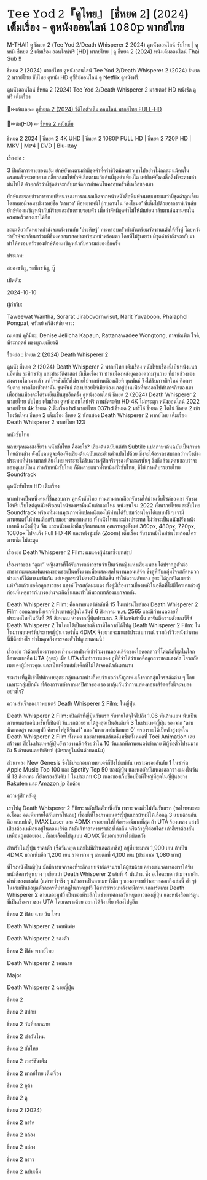 # 𝚃𝚎𝚎 𝚈𝚘𝚍 𝟸『ดูไทย』 [ธี่หยด 𝟸] (𝟸𝟶𝟸𝟺) เต็มเรื่อง - ดูหนังออนไลน์ 𝟷𝟶𝟾𝟶𝚙 พากย์ไทย

M-THAI] ดู ธี่หยด 2 (Tee Yod 2/Death Whisperer 2 2024) ดูหนังออนไลน์ ซับไทย | ดูหนัง ธี่หยด 2 เต็มเรื่อง ออนไลน์ฟรี [HD] พากย์ไทย | ดู ธี่หยด 2 (2024) หนังเต็มออนไลน์ Thai Sub !!

ธี่หยด 2 (2024) พากย์ไทย ดูหนังออนไลน์ Tee Yod 2/Death Whisperer 2 (2024) ธี่หยด 2 พากย์ไทย ซับไทย ดูหนัง HD ดูซีรีย์ออนไลน์ ดู Netflix ดูหนังฟรี.

ดูหนังออนไลน์ ธี่หยด 2 (2024) Tee Yod 2/Death Whisperer 2 มาสเตอร์ HD หนังชัด ดูฟรี เต็มเรื่อง


🔗⏩เล่นเลย☞ [ดูธี่หยด 2 (2024) วีดีโอตัวเต็ม ออนไลน์ พากย์ไทย FULL-HD](https://t.co/tM5rX77Vt2)

🔗⏩ชม(HD) ☞ [ธี่หยด 2  หนังเต็ม](https://t.co/tM5rX77Vt2)


ธี่หยด 2 2024 | ธี่หยด 2 4K UℍD | ธี่หยด 2 1080ℙ FULL HD | ธี่หยด 2 720ℙ HD | MKV | Mℙ4 | DVD | Blu-ℝay


เรื่องย่อ :

3 ปีหลังการตายของแย้ม ยักษ์ยังคงตามล่าผีชุดดําที่คร่าชีวิตน้องสาวเขาไปอย่างไม่ลดละ แม้คนในครอบครัวจะพยายามเกลี้ยกล่อมให้ยักษ์เลิกตามแก้แค้นผีชุดดําเพียงใด แต่ยักษ์ยังคงดื้อดึงที่จะตามล่ามันให้ได้ ด้วยกลัวว่าผีชุดดำจะกลับมาจัดการกับคนในครอบครัวที่เหลือของเขา

ยักษ์แกะรอยข่าวการตายปริศนาของทารกแรกเกิดจากหน้าหนังสือพิมพ์จนพบเบาะแสว่าผีชุดดำถูกเลี้ยงโดยหมอผีจอมขมังเวทย์ชื่อ ‘ตาพวง’ ที่อพยพหนีไปกบดานใน ‘ดงโขมด’ ที่เต็มไปด้วยอาถรรพ์เร้นลับ ยักษ์ต้องเผชิญหน้ากับผีร้ายและอันตรายรอบตัว เพื่อกำจัดผีชุดดำไม่ให้มันย้อนกลับมาเล่นงานคนในครอบครัวของเขาได้อีก

ขณะเดียวกันหยาดกำลังจะแต่งงานกับ ‘ประดิษฐ์’ ทางครอบครัวกำลังเตรียมจัดงานแต่งให้ทั้งคู่ โดยหวังว่ายักษ์จะกลับมาร่วมพิธีมงคลสมรสอย่างพร้อมหน้าพร้อมตา โดยที่ไม่รู้เลยว่า ผีชุดดำกำลังจะกลับมาทำให้ครอบครัวของยักษ์ต้องเผชิญหน้ากับความสยองอีกครั้ง


ประเภท:

สยองขวัญ, ระทึกขวัญ, บู๊

เปิดตัว:

2024-10-10

ผู้กำกับ:

Taweewat Wantha, Sorarat Jirabovornwisut, Narit Yuvaboon, Phalaphol Pongpat, ศรัณย์ ศรีสิงห์ชัย
ดาว:

ณเดชน์ คูกิมิยะ, Denise Jelilcha Kapaun, Rattanawadee Wongtong, กาจบัณฑิต ใจดี, พีระกฤตย์ พชรบุณยเกียรติ

รื่องย่อ : ธี่หยด 2 (2024) Death Whisperer 2


ดูหนัง ธี่หยด 2 (2024) Death Whisperer 2 พากย์ไทย เต็มเรื่อง หนังไทยเรื่องนี้เป็นหนังแนวแอ็คชั่น ระทึกขวัญ และประวัติศาสตร์ มีเนื้อเรื่องว่า บ้านเมืองหลังยุคของความวุ่นวาย ที่ผ่านช่วงของสงครามโลกมาแล้ว แต่โจรชั่วก็ยังไม่หายไปจากบ้านเมืองเสียที ขุนพันธ์ จึงได้รับภาจกิจใหม่ คือการ จับตาย พวกโชรขั่วเท่านั้น ขุนพันธ์ ต้องปล่อยให้เมียท้องแกอยู่บ้านเพือที่จะออกไปทำภารกิจของเขา เพื่อบ้านเมืองจะได้ร่มเย็นเป็นสุขอีกครั้ง ดูหนังออนไลน์ ธี่หยด 2 (2024) Death Whisperer 2 พากย์ไทย ซับไทย เต็มเรื่อง ดูหนังออนไลน์ฟรี ภาพชัดระดับ HD 4K ไม่กระตุก หนังออนไลน์ 2022 พากย์ไทย 4k ธี่หยด 2เต็มเรื่อง hd พากย์ไทย 037hd ธี่หยด 2 มาริโอ้ ธี่หยด 2 โตโน่ ธี่หยด 2 เข้าโรงวันไหน ธี่หยด 2 เต็มเรื่อง ธี่หยด 2 นักแสดง Death Whisperer 2 พากย์ไทย เต็มเรื่อง Death Whisperer 2 พากย์ไทย 123


หนังซับไทย

หลายๆคนคงสงสัยว่า หนังซับไทย คืออะไร? เสียงต้นฉบับแต่ทำ Subtile แปลภาษาต้นฉบับเป็นภาษาไทยด้านล่าง ดังนั้นคนดูจะต้องฟังเสียงต้นฉบับและอ่านคำแปลไปด้วย ซึ่งจะได้อรรถรสมากกว่าหนังต่างประเทศที่นำมาพากย์เสียงไทยเพราะจะได้รับความรู้สึกจริงๆของตัวละครนั้นๆ ซึ่งก็แล้วแต่คนชอบว่าจะชอบดูแบบไหน สำหรับหนังซับไทย ก็มีหลายแนวทั้งหนังฝรั่งซับไทย, ซีรี่ย์เกาหลีบรรยายไทย Soundtrack


ดูหนังซับไทย HD เต็มเรื่อง

หากท่านเป็นหนึ่งคนที่ชื่นชอบการ ดูหนังซับไทย ท่านสามารถเลือกรับชมได้ผ่านเว็บไซต์ของเขา  รับชมได้ฟรี เว็บไซต์ดูหนังฟรีออนไลน์ของเรามีหนังเก่าและใหม่ หนังชนโรง 2022 ทั้งพากย์ไทยและซับไทย Soundtrack พร้อมทีมงานคุณภาพที่แปลหนังเองให้ท่านได้รับชมก่อนใครได้แบบฟรี ๆ เรามีภาพยนตร์ให้ท่านเลือกรับชมอย่างหลากหลาย ทั้งหนังไทยและต่างประเทศ ไม่ว่าจะเป็นหนังฝรั่ง หนังเกาหลี หนังญี่ปุ่น จีน และหนังเอเชียอื่นๆอีกมากมาย คุณภาพสูงตั้งแต่ 360px, 480px, 720px, 1080px ไปจนถึง Full HD 4K และหนังซูมชัด (Zoom) เต็มเรื่อง รับชมหนังใหม่ชนโรงก่อนใคร ภาพชัด ไม่สะดุด


เรื่องย่อ Death Whisperer 2 Film:  ผมแดงผู้นำมาซึ่งบทสรุป

เรื่องราวของ “อูตะ” หญิงสาวที่ได้รับการกล่าวขานว่าเป็นเจ้าหญิงแห่งเสียงเพลง ได้ปรากฏตัวต่อสาธารณะและแฟนเพลงของเธอเป็นครั้งแรกเพื่อแสดงสดในงานคอนเสิร์ต ซึ่งลูฟี่กับกลุ่มโจรสลัดหมวกฟางเองก็ได้มาชมเช่นกัน แต่เหตุการณ์ไม่คาดฝันก็เกิดขึ้น ทำให้ความลับของ อูตะ ได้ถูกเปิดเผยว่าแท้จริงแล้วเธอคือลูกสาวของ แชงค์ โจรสลัดผมแดง ทั้งคู่มีเรื่องราวเบื้องหลังในอดีตที่ไม่มีใครเคยล่วงรู้ ก่อนที่เหตุการณ์บางอย่างจะเกิดขึ้นและทำให้พวกเขาต้องแยกจากกัน

Death Whisperer 2 Film:  คือภาพยนตร์ลำดับที่ 15 ในแฟรนไชส์ของ Death Whisperer 2 Film ออกฉายครั้งแรกที่ประเทศญี่ปุ่นในวันที่ 6 สิงหาคม พ.ศ. 2565 และมีกำหนดฉายที่ประเทศไทยในวันที่ 25 สิงหาคม ห่างจากญี่ปุ่นประมาณ 3 สัปดาห์เท่านั้น การันตีความดังของซีรีส์ Death Whisperer 2 ในไทยได้เป็นอย่างดี
เรามีโอกาสได้ไปดู Death Whisperer 2 Film:  ในโรงภาพยนตร์ที่ประเทศญี่ปุ่น เวอร์ชั่น 4DMX จึงอยากจะมาแชร์ประสบการณ์ รวมถึงรีวิวหนังว่าภาคนี้มีดีอย่างไร ทำไมคุณถึงควรจองตั๋วไปดูเลยตอนนี้!


เรื่องย่อ
ว่าด้วยเรื่องราวของแก๊งหมวกฟางที่เข้าร่วมงานคอนเสิร์ตของไอดอลสาวที่โด่งดังที่สุดในโลก ชื่อของเธอคือ UTA (อุตะ) เมื่อ UTA เริ่มทำการแสดง ลูฟี่ก็จำได้ว่าเธอคือลูกสาวของแชงค์ส โจรสลัดผมแดงผู้มีพระคุณ และเป็นเพื่อนสมัยเด็กที่ไม่ได้เจอหน้ากันมานาน

ระหว่างที่ลูฟี่เข้าไปทักทายอุตะ กลุ่มหมวกฟางก็พบว่าเธอกำลังถูกเพ่งเล็งจากกลุ่มโจรสลัดต่าง ๆ โดยเฉพาะกลุ่มบิ๊กมัม ที่ต้องการพลังจากผลปิศาจของเธอ มาลุ้นกันว่าการแสดงคอนเสิร์ตครั้งนี้จะจบลงอย่างไร?


ความสำเร็จของภาพยนตร์ Death Whisperer 2 Film:  ในญี่ปุ่น

Death Whisperer 2 Film:  เปิดตัวที่ญี่ปุ่นวันแรก รับรายได้จุใจไปถึง 1.06 พันล้านเยน นับเป็นภาพยนตร์แอนิเมชั่นที่เปิดตัววันแรกด้วยรายได้สูงสุดเป็นอันดับที่ 3 ในประเทศญี่ปุ่น รองจาก 'ดาบพิฆาตอสูร เดอะมูฟวี่ ศึกรถไฟสู่นิรันดร์' และ 'มหาเวทย์ผนึกมาร 0' ครองรายได้เปิดตัวสูงสุดใน Death Whisperer 2 Film ทั้งหมด และภาพยนตร์แอนิเมชันทั้งหมดที่ Toei Animation เคยสร้างมา สื่อในประเทศญี่ปุ่นยังรายงานอีกด้วยว่าใน 10 วันแรกที่ภาพยนตร์เข้าฉาย มีผู้ซื้อตั๋วไปชมมากถึง 5 ล้านคนเลยทีเดียว! (มีเราอยู่ในนั้นด้วยคนนึง)

ส่วนเพลง New Genesis ซึ่งใช้ประกอบภาพยนตร์ก็ปังไม่แพ้กัน เพราะครองอันดับ 1 ในชาร์ต Apple Music Top 100 และ Spotify Top 50 ของญี่ปุ่น และพออัลบั้มเพลงออกวางแผงในวันที่ 13 สิงหาคม ก็ยังครองอันดับ 1 ในประเภท CD เพลงของเว็บช็อปปิ้งที่ใหญ่ที่สุดในญี่ปุ่นอย่าง Rakuten และ Amazon.jp อีกด้วย


ความรู้สึกหลังดู

เราไปดู Death Whisperer 2 Film:  หลังเปิดตัวหนึ่งวัน เพราะจองตั๋วไม่ทันวันแรก (ขอโทษนะคะ อ.โอดะ อดเพิ่มรายได้วันแรกให้เลย) เรื่องนี้ที่โรงภาพยนตร์ญี่ปุ่นแถวบ้านมีให้เลือกดู 3 แบบด้วยกันคือ แบบปกติ, IMAX Laser และ 4DMX เราอยากให้ได้อารมณ์มากที่สุด ถ้า UTA ร้องเพลง แสงสีเสียงต้องเหมือนอยู่ในคอนเสิร์ต ถ้าซันจิทำอาหารเราต้องได้กลิ่น หรือถ้าลูฟี่ต่อยใคร เก้าอี้เราต้องสั่นเหมือนถูกต่อยเอง...ก็เลยเลือกไปดูแบบ 4DMX ซึ่งบอกเลยว่าไม่ผิดหวัง

สำหรับในญี่ปุ่น ราคาตั๋ว (ซื้อวันหยุด และไม่มีส่วนลดสมาชิก) อยู่ที่ประมาณ 1,900 เยน ถ้าเป็น 4DMX บวกเพิ่มอีก 1,200 เยน ราคารวม ๆ เลยตกที่ 4,100 เยน (ประมาณ 1,080 บาท)

ที่โรงหนังในญี่ปุ่น มักมีการแจกของที่ระลึกแบบจำกัดจำนวนให้ผู้ชมด้วย อย่างเช่นรอบของเราได้รับหนังสือการ์ตูนบาง ๆ เขียนว่า Death Whisperer 2 เล่มที่ 4 พันล้าน ซึ่ง อ.โอดะบอกว่ามาจากเงินค่าหัวของแชงค์ส (แต่เราว่าจริง ๆ แล้วอาจเป็นความหวังลึก ๆ ของอาจารย์ว่าอยากออกถึงเล่มนี้ ฮ่า ๆ) ในเล่มเป็นข้อมูลตัวละครที่ปรากฎในภาคมูฟวี่ ได้ข่าวว่ารอบหลังจะมีการแจกการ์ดเกม Death Whisperer 2 ลายเดอะมูฟวี่ เป็นของที่ระลึกในช่วงเทศกาลวันหยุดยาวของญี่ปุ่น และหนังสือการ์ตูนที่เป็นเรื่องราวของ UTA โดยเฉพาะด้วย อยากได้จัง เดี๋ยวต้องไปดูอีก


ธี่หยด 2 ฟิล์ม  ฉาย วัน ไหน

Death Whisperer 2 รอบพิเศษ

Death Whisperer 2 จองตั๋ว

ธี่หยด 2 ฟิล์ม  พากย์ไทย

Death Whisperer 2 รอบฉาย

Major

Death Whisperer 2 ฉายญี่ปุ่น

ธี่หยด 2

ธี่หยด 2 สปอย

ธี่หยด 2 วันที่ออกฉาย

ธี่หยด 2 เข้าวันไหน

ธี่หยด 2 ซับไทย

ธี่หยด 2 เวอร์ชันเต็ม

ธี่หยด 2 พากย์ไทย เต็มเรื่อง

ธี่หยด 2 อูต้า

ธี่หยด 2 ดู

ธี่หยด 2 (2024)

ธี่หยด 2 การ์ด

ธี่หยด 2 กล้อง

ธี่หยด 2 กล่อง

ธี่หยด 2 กราว

ธี่หยด 2 ฉบับเต็ม

